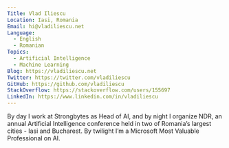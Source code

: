 ```yaml
---
Title: Vlad Iliescu
Location: Iasi, Romania
Email: hi@vladiliescu.net
Language:
  - English
  - Romanian
Topics:
  - Artificial Intelligence
  - Machine Learning
Blog: https://vladiliescu.net
Twitter: https://twitter.com/vladiliescu
GitHub: https://github.com/vladiliescu
StackOverflow: https://stackoverflow.com/users/155697
LinkedIn: https://www.linkedin.com/in/vladiliescu
---
```

By day I work at Strongbytes as Head of AI, and by night I organize NDR, an annual Artificial Intelligence conference held in two of Romania’s largest cities - Iasi and Bucharest. By twilight I’m a Microsoft Most Valuable Professional on AI.
